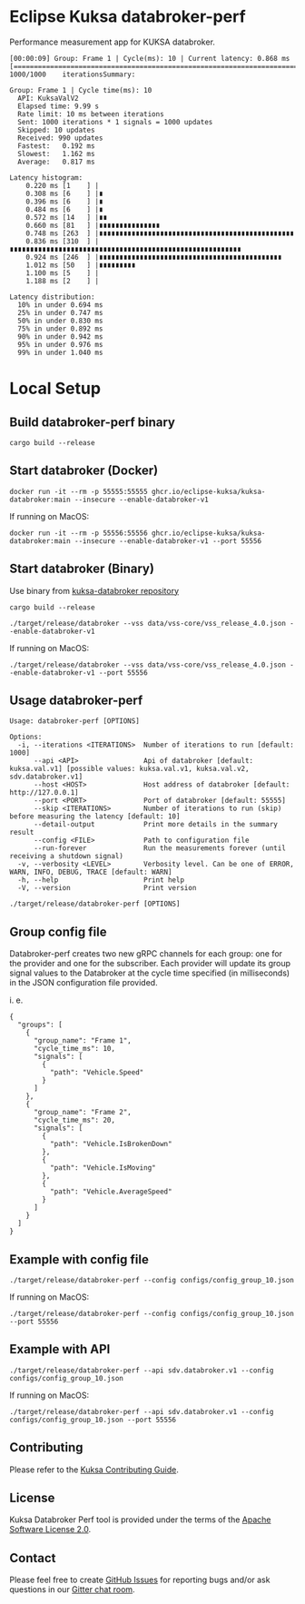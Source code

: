 # Eclipse Kuksa databroker-perf

Performance measurement app for KUKSA databroker.

```
[00:00:09] Group: Frame 1 | Cycle(ms): 10 | Current latency: 0.868 ms [===========================================================================================================]    1000/1000    iterationsSummary:

Group: Frame 1 | Cycle time(ms): 10
  API: KuksaValV2
  Elapsed time: 9.99 s
  Rate limit: 10 ms between iterations
  Sent: 1000 iterations * 1 signals = 1000 updates
  Skipped: 10 updates
  Received: 990 updates
  Fastest:   0.192 ms
  Slowest:   1.162 ms
  Average:   0.817 ms

Latency histogram:
    0.220 ms [1    ] |
    0.308 ms [6    ] |∎
    0.396 ms [6    ] |∎
    0.484 ms [6    ] |∎
    0.572 ms [14   ] |∎∎
    0.660 ms [81   ] |∎∎∎∎∎∎∎∎∎∎∎∎∎∎∎
    0.748 ms [263  ] |∎∎∎∎∎∎∎∎∎∎∎∎∎∎∎∎∎∎∎∎∎∎∎∎∎∎∎∎∎∎∎∎∎∎∎∎∎∎∎∎∎∎∎∎∎∎∎∎
    0.836 ms [310  ] |∎∎∎∎∎∎∎∎∎∎∎∎∎∎∎∎∎∎∎∎∎∎∎∎∎∎∎∎∎∎∎∎∎∎∎∎∎∎∎∎∎∎∎∎∎∎∎∎∎∎∎∎∎∎∎∎∎
    0.924 ms [246  ] |∎∎∎∎∎∎∎∎∎∎∎∎∎∎∎∎∎∎∎∎∎∎∎∎∎∎∎∎∎∎∎∎∎∎∎∎∎∎∎∎∎∎∎∎∎
    1.012 ms [50   ] |∎∎∎∎∎∎∎∎∎
    1.100 ms [5    ] |
    1.188 ms [2    ] |

Latency distribution:
  10% in under 0.694 ms
  25% in under 0.747 ms
  50% in under 0.830 ms
  75% in under 0.892 ms
  90% in under 0.942 ms
  95% in under 0.976 ms
  99% in under 1.040 ms

```

# Local Setup

## Build databroker-perf binary

```
cargo build --release
```

## Start databroker (Docker)

```
docker run -it --rm -p 55555:55555 ghcr.io/eclipse-kuksa/kuksa-databroker:main --insecure --enable-databroker-v1
```

If running on MacOS:

```
docker run -it --rm -p 55556:55556 ghcr.io/eclipse-kuksa/kuksa-databroker:main --insecure --enable-databroker-v1 --port 55556
```

## Start databroker (Binary)

Use binary from [kuksa-databroker repository](https://github.com/eclipse-kuksa/kuksa-databroker)

```
cargo build --release
```

```
./target/release/databroker --vss data/vss-core/vss_release_4.0.json --enable-databroker-v1
```

If running on MacOS:

```
./target/release/databroker --vss data/vss-core/vss_release_4.0.json --enable-databroker-v1 --port 55556
```

## Usage databroker-perf

```
Usage: databroker-perf [OPTIONS]

Options:
  -i, --iterations <ITERATIONS>  Number of iterations to run [default: 1000]
      --api <API>                Api of databroker [default: kuksa.val.v1] [possible values: kuksa.val.v1, kuksa.val.v2, sdv.databroker.v1]
      --host <HOST>              Host address of databroker [default: http://127.0.0.1]
      --port <PORT>              Port of databroker [default: 55555]
      --skip <ITERATIONS>        Number of iterations to run (skip) before measuring the latency [default: 10]
      --detail-output            Print more details in the summary result
      --config <FILE>            Path to configuration file
      --run-forever              Run the measurements forever (until receiving a shutdown signal)
  -v, --verbosity <LEVEL>        Verbosity level. Can be one of ERROR, WARN, INFO, DEBUG, TRACE [default: WARN]
  -h, --help                     Print help
  -V, --version                  Print version
```

```
./target/release/databroker-perf [OPTIONS]
```

## Group config file

Databroker-perf creates two new gRPC channels for each group: one for the provider and one for the subscriber.
Each provider will update its group signal values to the Databroker at the cycle time specified (in milliseconds) in the JSON configuration file provided.

i. e.
```
{
  "groups": [
    {
      "group_name": "Frame 1",
      "cycle_time_ms": 10,
      "signals": [
        {
          "path": "Vehicle.Speed"
        }
      ]
    },
    {
      "group_name": "Frame 2",
      "cycle_time_ms": 20,
      "signals": [
        {
          "path": "Vehicle.IsBrokenDown"
        },
        {
          "path": "Vehicle.IsMoving"
        },
        {
          "path": "Vehicle.AverageSpeed"
        }
      ]
    }
  ]
}
```

## Example with config file

```
./target/release/databroker-perf --config configs/config_group_10.json
```

If running on MacOS:

```
./target/release/databroker-perf --config configs/config_group_10.json --port 55556
```

## Example with API

```
./target/release/databroker-perf --api sdv.databroker.v1 --config configs/config_group_10.json
```

If running on MacOS:

```
./target/release/databroker-perf --api sdv.databroker.v1 --config configs/config_group_10.json --port 55556
```

## Contributing

Please refer to the [Kuksa Contributing Guide](CONTRIBUTING.md).

## License

Kuksa Databroker Perf tool is provided under the terms of the [Apache Software License 2.0](LICENSE).

## Contact

Please feel free to create [GitHub Issues](https://github.com/eclipse-kuksa/kuksa-perf/issues) for reporting bugs and/or ask questions in our [Gitter chat room](https://matrix.to/#/#kuksa-val_community:gitter.im).

